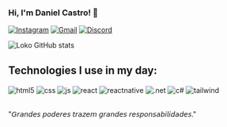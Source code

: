  ### Hi, I'm Daniel Castro! 👋


[![Instagram](https://img.shields.io/badge/Instagram-E4405F?style=for-the-badge&logo=instagram&logoColor=white)](https://instagram.com/danzcastro)
[![Gmail](https://img.shields.io/badge/Gmail-D14836?style=for-the-badge&logo=gmail&logoColor=white)](https://mail.google.com/mail/u/0/#inbox?compose=VpCqJQwcqNzgPmfZSzVRnjTgGTVjKNMDJsRLmXcrJsgbvKVWgbzXrZQVnhHNNQqFdssvdcL)
[![Discord](https://img.shields.io/badge/Discord-7289DA?style=for-the-badge&logo=discord&logoColor=white)](https://discord.gg/r5Yr3u979z)

![Loko GitHub stats](https://github-readme-stats.vercel.app/api?username=LokoDrv3&show_icons=true&theme=none)

## Technologies I use in my day:

<div style="display: inline_block">
  <img align="center" alt="html5" src="https://img.shields.io/badge/HTML5-E34F26?style=for-the-badge&logo=html5&logoColor=white" />
  <img align="center" alt="css" src="https://img.shields.io/badge/CSS3-1572B6?style=for-the-badge&logo=css3&logoColor=white" />
  <img align="center" alt="js" src="https://img.shields.io/badge/JavaScript-F7DF1E?style=for-the-badge&logo=javascript&logoColor=black" />
  <img align="center" alt="react" src="https://img.shields.io/badge/React-20232A?style=for-the-badge&logo=react&logoColor=61DAFB" />
  <img align="center" alt="reactnative" src="https://img.shields.io/badge/React_Native-20232A?style=for-the-badge&logo=react&logoColor=61DAFB" />
  <img align="center" alt=".net" src="[https://img.shields.io/badge/Xamarin-3498DB?style=for-the-badge&logo=xamarin&logoColor=white](https://img.shields.io/badge/.NET-5C2D91?style=for-the-badge&logo=.net&logoColor=white)" />
  <img align="center" alt="c#" src="https://img.shields.io/badge/C%23-239120?style=for-the-badge&logo=c-sharp&logoColor=white" />
  <img align="center" alt="tailwind" src="[https://img.shields.io/badge/C%23-239120?style=for-the-badge&logo=c-sharp&logoColor=white](https://img.shields.io/badge/Tailwind_CSS-38B2AC?style=for-the-badge&logo=tailwind-css&logoColor=white)" />
 
</div><br/>

"𝘎𝘳𝘢𝘯𝘥𝘦𝘴 𝘱𝘰𝘥𝘦𝘳𝘦𝘴 𝘵𝘳𝘢𝘻𝘦𝘮
𝘨𝘳𝘢𝘯𝘥𝘦𝘴 𝘳𝘦𝘴𝘱𝘰𝘯𝘴𝘢𝘣𝘪𝘭𝘪𝘥𝘢𝘥𝘦𝘴."

